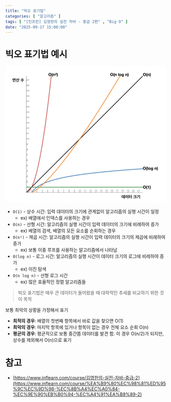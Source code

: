 ```yaml
---
title: "빅오 표기법"
categories: [ "알고리즘" ]
tags: [ "[인프런] 김영한의 실전 자바 - 중급 2편" , "Big O" ]
date: "2025-09-17 15:00:00"
---
```


# 빅오 표기법 예시

![](/assets/img/posts/2025/2025-09-17-빅오-표기법/502802145074541.png)

- `O(1)` - 상수 시간: 입력 데이터의 크기에 관계없이 알고리즘의 실행 시간이 일정
  - ex) 배열에서 인덱스를 사용하는 경우
- `O(n)` - 선형 시간: 알고리즘의 실행 시간이 입력 데이터의 크기에 비례하여 증가
  - ex) 배열의 검색, 배열의 모든 요소를 순회하는 경우
- `O(n²)` - 제곱 시간: 알고리즘의 실행 시간이 입력 데이터의 크기의 제곱에 비례하여 증가
  - ex) 보통 이중 루프를 사용하는 알고리즘에서 나타남
- `O(log n)` - 로그 시간: 알고리즘의 실행 시간이 데이터 크기의 로그에 비레하여 증가
  - ex) 이진 탐색
- `O(n log n)` - 선형 로그 시간
  - ex) 많은 효율적인 정렬 알고리즘들

> 빅오 표기법은 매우 큰 데이터가 들어왔을 때 대략적인 추세를 비교하기 위한 것이 목적

보통 최악의 상황을 가정해서 표기

- **최적의 경우**: 배열의 첫번째 항목에서 바로 값을 찾으면 O(1)
- **최악의 경우**: 마지막 항목에 있거나 항목이 없는 경우 전체 요소 순회 O(n)
- **평균의 경우**: 평균적으로 보통 중간쯤 데이터를 발견 함. 이 경우 O(n/2)가 되지만, 상수를 제외해서 O(n)으로 표기

# 참고

- [https://www.inflearn.com/course/김영한의-실전-자바-중급-2](https://www.inflearn.com/course/%EA%B9%80%EC%98%81%ED%95%9C%EC%9D%98-%EC%8B%A4%EC%A0%84-%EC%9E%90%EB%B0%94-%EC%A4%91%EA%B8%89-2)
